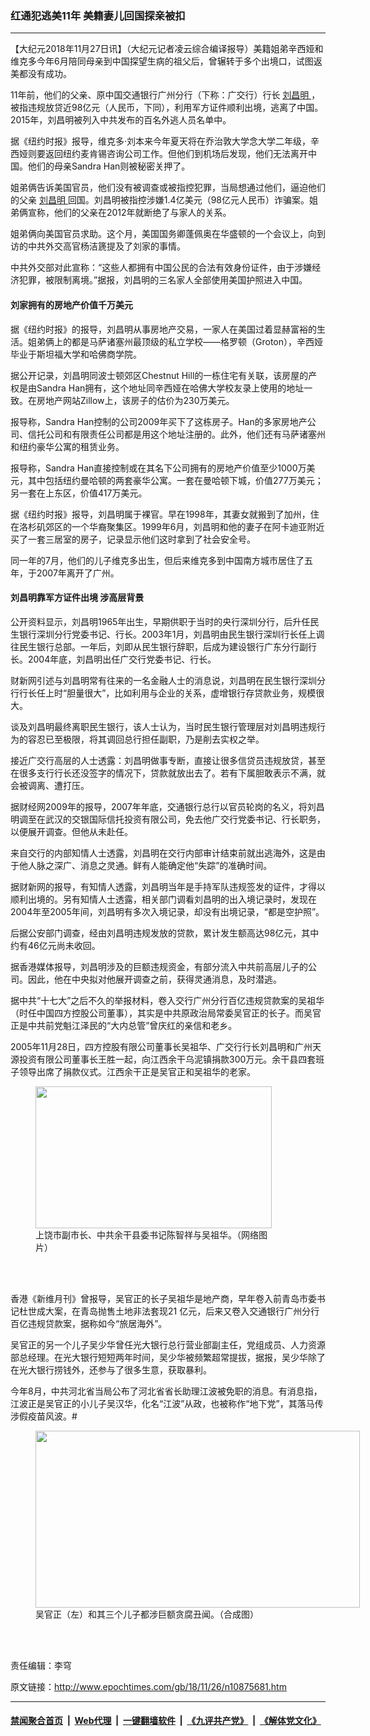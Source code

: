 ### 红通犯逃美11年 美籍妻儿回国探亲被扣
------------------------

<p>
 【大纪元2018年11月27日讯】（大纪元记者凌云综合编译报导）美籍姐弟辛西娅和维克多今年6月陪同母亲到中国探望生病的祖父后，曾辗转于多个出境口，试图返美都没有成功。
</p>
<p>
 11年前，他们的父亲、原中国交通银行广州分行（下称：广交行）行长
 <a href="http://www.epochtimes.com/gb/tag/%E5%88%98%E6%98%8C%E6%98%8E.html">
  刘昌明
 </a>
 ，被指违规放贷近98亿元（人民币，下同），利用军方证件顺利出境，逃离了中国。2015年，刘昌明被列入中共发布的百名外逃人员名单中。
</p>
<p>
 据《纽约时报》报导，维克多·刘本来今年夏天将在乔治敦大学念大学二年级，辛西娅则要返回纽约麦肯锡咨询公司工作。但他们到机场后发现，他们无法离开中国。他们的母亲Sandra Han则被秘密关押了。
</p>
<p>
 姐弟俩告诉美国官员，他们没有被调查或被指控犯罪，当局想通过他们，逼迫他们的父亲
 <a href="http://www.epochtimes.com/gb/tag/%E5%88%98%E6%98%8C%E6%98%8E.html">
  刘昌明
 </a>
 回国。刘昌明被指控涉嫌1.4亿美元（98亿元人民币）诈骗案。姐弟俩宣称，他们的父亲在2012年就断绝了与家人的关系。
</p>
<p>
 姐弟俩向美国官员求助。这个月，美国国务卿蓬佩奥在华盛顿的一个会议上，向到访的中共外交高官杨洁篪提及了刘家的事情。
 <span class="Apple-converted-space">
 </span>
</p>
<p>
 中共外交部对此宣称：“这些人都拥有中国公民的合法有效身份证件，由于涉嫌经济犯罪，被限制离境。”据报，刘昌明的三名家人全部使用美国护照进入中国。
</p>
<h4>
 刘家拥有的房地产价值千万美元
</h4>
<p>
 据《纽约时报》的报导，刘昌明从事房地产交易，一家人在美国过着显赫富裕的生活。姐弟俩上的都是马萨诸塞州最顶级的私立学校——格罗顿（Groton），辛西娅毕业于斯坦福大学和哈佛商学院。
</p>
<p>
 据公开记录，刘昌明同波士顿郊区Chestnut Hill的一栋住宅有关联，该房屋的产权是由S​​andra Han拥有，这个地址同辛西娅在哈佛大学校友录上使用的地址一致。在房地产网站Zillow上，该房子的估价为230万美元。
</p>
<p>
 报导称，S​​andra Han控制的公司2009年买下了这栋房子。Han的多家房地产公司、信托公司和有限责任公司都是用这个地址注册的。此外，他们还有马萨诸塞州和纽约豪华公寓的租赁业务。
</p>
<p>
 报导称，S​​andra Han直接控制或在其名下公司拥有的房地产价值至少1000万美元，其中包括纽约曼哈顿的两套豪华公寓。一套在曼哈顿下城，价值277万美元；另一套在上东区，价值417万美元。
</p>
<p>
 据《纽约时报》报导，刘昌明属于裸官。早在1998年，其妻女就搬到了加州，住在洛杉矶郊区的一个华裔聚集区。1999年6月，刘昌明和他的妻子在阿卡迪亚附近买了一套三居室的房子，记录显示他们这时拿到了社会安全号。
</p>
<p>
 同一年的7月，他们的儿子维克多出生，但后来维克多到中国南方城市居住了五年，于2007年离开了广州。
 <span class="Apple-converted-space">
 </span>
</p>
<h4>
 刘昌明靠军方证件出境 涉高层背景
</h4>
<p>
 公开资料显示，刘昌明1965年出生，早期供职于当时的央行深圳分行，后升任民生银行深圳分行党委书记、行长。2003年1月，刘昌明由民生银行深圳行长任上调往民生银行总部。一年后，刘即从民生银行辞职，后成为建设银行广东分行副行长。2004年底，刘昌明出任广交行党委书记、行长。
</p>
<p>
 财新网引述与刘昌明常有往来的一名金融人士的消息说，刘昌明在民生银行深圳分行行长任上时“胆量很大”，比如利用与企业的关系，虚增银行存贷款业务，规模很大。
</p>
<p>
 谈及刘昌明最终离职民生银行，该人士认为，当时民生银行管理层对刘昌明违规行为的容忍已至极限，将其调回总行担任副职，乃是削去实权之举。
</p>
<p>
 接近广交行高层的人士透露：刘昌明做事专断，直接让很多信贷员违规放贷，甚至在很多支行行长还没签字的情况下，贷款就放出去了。若有下属胆敢表示不满，就会被调离、遭打压。
 <span class="Apple-converted-space">
 </span>
</p>
<p>
 据财经网2009年的报导，2007年年底，交通银行总行以官员轮岗的名义，将刘昌明调至在武汉的交银国际信托投资有限公司，免去他广交行党委书记、行长职务，以便展开调查。但他从未赴任。
</p>
<p>
 来自交行的内部知情人士透露，刘昌明在交行内部审计结束前就出逃海外，这是由于他人脉之深广、消息之灵通。鲜有人能确定他“失踪”的准确时间。
</p>
<p>
 据财新网的报导，有知情人透露，刘昌明当年是手持军队违规签发的证件，才得以顺利出境的。另有知情人士透露，相关部门调看刘昌明的出入境记录时，发现在2004年至2005年间，刘昌明有多次入境记录，却没有出境记录，“都是空护照”。
</p>
<p>
 后据公安部门调查，经由刘昌明违规发放的贷款，累计发生额高达98亿元，其中约有46亿元尚未收回。
</p>
<p>
 据香港媒体报导，刘昌明涉及的巨额违规资金，有部分流入中共前高层儿子的公司。因此，他在中央拟对他展开调查之前，获得灵通消息，及时潜逃。
 <span class="Apple-converted-space">
 </span>
</p>
<p>
 据中共“十七大”之后不久的举报材料，卷入交行广州分行百亿违规贷款案的吴祖华（时任中国四方控股公司董事），其实是中共原政治局常委吴官正的长子。而吴官正是中共前党魁江泽民的“大内总管”曾庆红的亲信和老乡。
</p>
<p>
 2005年11月28日，四方控股有限公司董事长吴祖华、广交行行长刘昌明和广州天源投资有限公司董事长王胜一起，向江西余干乌泥镇捐款300万元。余干县四套班子领导出席了捐款仪式。江西余干正是吴官正和吴祖华的老家。
</p>
<figure class="wp-caption aligncenter" id="attachment_10875945" style="width: 378px">
 <a href="http://i.epochtimes.com/assets/uploads/2018/11/3_1446391N2_0.jpg">
  <img alt="" class=" wp-image-10875945" height="227" src="http://i.epochtimes.com/assets/uploads/2018/11/3_1446391N2_0.jpg" width="378"/>
 </a>
 <br/><figcaption class="wp-caption-text">
  上饶市副市长、中共余干县委书记陈智祥与吴祖华。（网络图片）
 </figcaption><br/>
</figure><br/>
<p>
 香港《新维月刊》曾报导，吴官正的长子吴祖华是地产商，早年卷入前青岛市委书记杜世成大案，在青岛抛售土地非法套现21 亿元，后来又卷入交通银行广州分行百亿违规贷款案，据称如今“旅居海外”。
</p>
<p>
 吴官正的另一个儿子吴少华曾任光大银行总行营业部副主任，党组成员、人力资源部总经理。在光大银行短短两年时间，吴少华被频繁超常提拔，据报，吴少华除了在光大银行捞钱外，还参与了很多生意，获取暴利。
</p>
<p>
 今年8月，中共河北省当局公布了河北省省长助理江波被免职的消息。有消息指，江波正是吴官正的小儿子吴汉华，化名“江波”从政，也被称作“地下党”，其落马传涉假疫苗风波。#
</p>
<figure class="wp-caption aligncenter" id="attachment_10875974" style="width: 519px">
 <a href="http://i.epochtimes.com/assets/uploads/2018/11/Unknown-4.jpg">
  <img alt="" class=" wp-image-10875974" height="283" src="http://i.epochtimes.com/assets/uploads/2018/11/Unknown-4-600x327.jpg" width="519"/>
 </a>
 <br/><figcaption class="wp-caption-text">
  吴官正（左）和其三个儿子都涉巨额贪腐丑闻。（合成图）
 </figcaption><br/>
</figure><br/>
<p>
 责任编辑：李穹
</p>

原文链接：http://www.epochtimes.com/gb/18/11/26/n10875681.htm


------------------------
#### [禁闻聚合首页](https://github.com/gfw-breaker/banned-news/blob/master/README.md) &nbsp;|&nbsp; [Web代理](https://github.com/gfw-breaker/open-proxy/blob/master/README.md) &nbsp;|&nbsp; [一键翻墙软件](https://github.com/gfw-breaker/nogfw/blob/master/README.md) &nbsp;|&nbsp; [《九评共产党》](https://github.com/gfw-breaker/9ping.md/blob/master/README.md#九评之一评共产党是什么) &nbsp;|&nbsp; [《解体党文化》](https://github.com/gfw-breaker/jtdwh.md/blob/master/README.md#绪论)